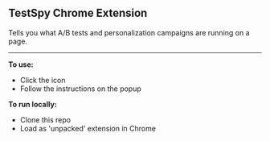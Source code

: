 ## TestSpy Chrome Extension

Tells you what A/B tests and personalization campaigns are running on a page.

---

**To use:**

- Click the icon
- Follow the instructions on the popup

**To run locally:**

- Clone this repo
- Load as 'unpacked' extension in Chrome